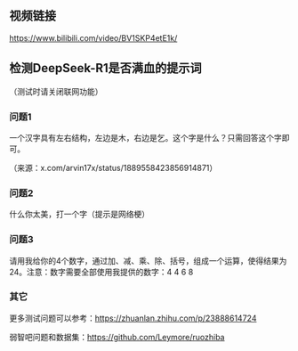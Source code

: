 ## 视频链接

https://www.bilibili.com/video/BV1SKP4etE1k/

## 检测DeepSeek-R1是否满血的提示词

（测试时请关闭联网功能）

### 问题1

一个汉字具有左右结构，左边是木，右边是乞。这个字是什么？只需回答这个字即可。

（来源：x.com/arvin17x/status/1889558423856914871）

### 问题2

什么你太美，打一个字（提示是网络梗）

### 问题3

请用我给你的4个数字，通过加、减、乘、除、括号，组成一个运算，使得结果为24。注意：数字需要全部使用我提供的数字：4 4 6 8

### 其它

更多测试问题可以参考：https://zhuanlan.zhihu.com/p/23888614724

弱智吧问题和数据集：https://github.com/Leymore/ruozhiba